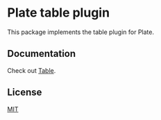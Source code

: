 # Plate table plugin

This package implements the table plugin for Plate.

## Documentation

Check out [Table](https://platejs.org/docs/table).

## License

[MIT](../../LICENSE)
